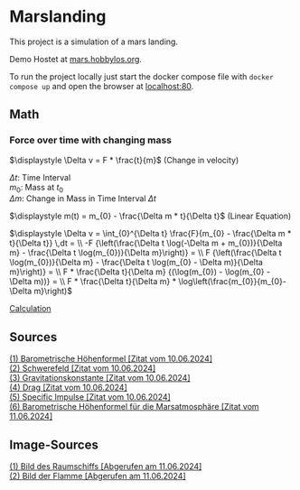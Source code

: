 # Marslanding

This project is a simulation of a mars landing.

Demo Hostet at [mars.hobbylos.org](https://mars.hobbylos.org).

To run the project locally just start the docker compose file with `docker compose up` and open the browser at [localhost:80](http://localhost:80).

## Math

### Force over time with changing mass

$\displaystyle \Delta v =  F * \frac{t}{m}$ (Change in velocity)

$\displaystyle \Delta t$: Time Interval  
$\displaystyle m_{0}$: Mass at $\displaystyle t_{0}$  
$\displaystyle \Delta m$: Change in Mass in Time Interval $\displaystyle \Delta t$

$\displaystyle m(t) =  m_{0} - \frac{\Delta m * t}{\Delta t}$ (Linear Equation)

$\displaystyle  \Delta v = 
\int_{0}^{\Delta t} \frac{F}{m_{0} - \frac{\Delta m * t}{\Delta t}} \,dt = \\
-F {\left(\frac{\Delta t \log(-\Delta m + m_{0})}{\Delta m} - \frac{\Delta t \log(m_{0})}{\Delta m}\right)} = \\
F {\left(\frac{\Delta t \log(m_{0})}{\Delta m} - \frac{\Delta t \log(m_{0} - \Delta m)}{\Delta m}\right)} = \\
F * \frac{\Delta t}{\Delta m} {(\log(m_{0}) - \log(m_{0} - \Delta m))} = \\
F * \frac{\Delta t}{\Delta m} * \log\left(\frac{m_{0}}{m_{0}-\Delta m}\right)$

[Calculation](./Math.ipynb)

## Sources

[(1) Barometrische Höhenformel [Zitat vom 10.06.2024]](https://de.wikipedia.org/wiki/Barometrische_Höhenformel)  
[(2) Schwerefeld [Zitat vom 10.06.2024]](https://de.wikipedia.org/wiki/Schwerefeld)  
[(3) Gravitationskonstante [Zitat vom 10.06.2024]](https://de.wikipedia.org/wiki/Gravitationskonstante)  
[(4) Drag [Zitat vom 10.06.2024]](<https://en.wikipedia.org/wiki/Drag_(physics)>)  
[(5) Specific Impulse [Zitat vom 10.06.2024]](https://en.wikipedia.org/wiki/Specific_impulse)  
[(6) Barometrische Höhenformel für die Marsatmosphäre [Zitat vom 11.06.2024]](https://rmtux.de/?q=node/147)

## Image-Sources

[(1) Bild des Raumschiffs [Abgerufen am 11.06.2024]](https://de.cleanpng.com/png-t28orl/)  
[(2) Bild der Flamme [Abgerufen am 11.06.2024]](https://de.cleanpng.com/png-z747a0/)
